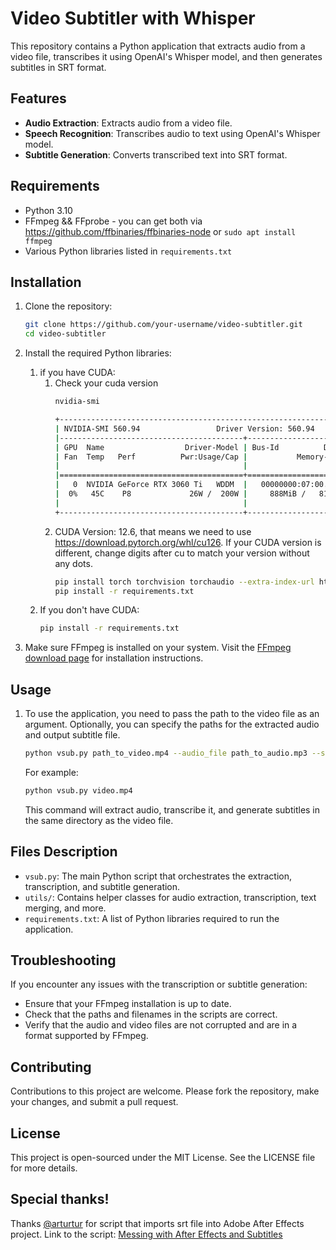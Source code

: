 # Video Subtitler with Whisper

This repository contains a Python application that extracts audio from a video file, transcribes it using OpenAI's Whisper model, and then generates subtitles in SRT format.

## Features

- **Audio Extraction**: Extracts audio from a video file.
- **Speech Recognition**: Transcribes audio to text using OpenAI's Whisper model.
- **Subtitle Generation**: Converts transcribed text into SRT format.

## Requirements

- Python 3.10
- FFmpeg && FFprobe - you can get both via https://github.com/ffbinaries/ffbinaries-node or `sudo apt install ffmpeg`
- Various Python libraries listed in `requirements.txt`

## Installation

1. Clone the repository:
   ```bash
   git clone https://github.com/your-username/video-subtitler.git
   cd video-subtitler
   ```

2. Install the required Python libraries:
   1. if you have CUDA:
      1. Check your cuda version
         ```bash
         nvidia-smi
         ```
         ```bash
         +-----------------------------------------------------------------------------------------+
         | NVIDIA-SMI 560.94                 Driver Version: 560.94         CUDA Version: 12.6     |
         |-----------------------------------------+------------------------+----------------------+
         | GPU  Name                  Driver-Model | Bus-Id          Disp.A | Volatile Uncorr. ECC |
         | Fan  Temp   Perf          Pwr:Usage/Cap |           Memory-Usage | GPU-Util  Compute M. |
         |                                         |                        |               MIG M. |
         |=========================================+========================+======================|
         |   0  NVIDIA GeForce RTX 3060 Ti   WDDM  |   00000000:07:00.0  On |                  N/A |
         |  0%   45C    P8             26W /  200W |     888MiB /   8192MiB |      2%      Default |
         |                                         |                        |                  N/A |
         +-----------------------------------------+------------------------+----------------------+
         ```
      2. CUDA Version: 12.6, that means we need to use https://download.pytorch.org/whl/cu126. If your CUDA version is different, change digits after cu to match your version without any dots.
         ```bash
         pip install torch torchvision torchaudio --extra-index-url https://download.pytorch.org/whl/cu126
         pip install -r requirements.txt
         ```
   2. If you don't have CUDA:
      ```bash
      pip install -r requirements.txt
      ```

3. Make sure FFmpeg is installed on your system. Visit the [FFmpeg download page](https://ffmpeg.org/download.html) for installation instructions.

## Usage

1. To use the application, you need to pass the path to the video file as an argument. Optionally, you can specify the paths for the extracted audio and output subtitle file.

   ```bash
   python vsub.py path_to_video.mp4 --audio_file path_to_audio.mp3 --subtitle_file path_to_subtitle.srt
   ```

   For example:

   ```bash
   python vsub.py video.mp4
   ```

   This command will extract audio, transcribe it, and generate subtitles in the same directory as the video file.

## Files Description

- `vsub.py`: The main Python script that orchestrates the extraction, transcription, and subtitle generation.
- `utils/`: Contains helper classes for audio extraction, transcription, text merging, and more.
- `requirements.txt`: A list of Python libraries required to run the application.

## Troubleshooting

If you encounter any issues with the transcription or subtitle generation:
- Ensure that your FFmpeg installation is up to date.
- Check that the paths and filenames in the scripts are correct.
- Verify that the audio and video files are not corrupted and are in a format supported by FFmpeg.

## Contributing

Contributions to this project are welcome. Please fork the repository, make your changes, and submit a pull request.

## License

This project is open-sourced under the MIT License. See the LICENSE file for more details.

## Special thanks!
Thanks [@arturtur](https://github.com/aturtur) for script that imports srt file into Adobe After Effects project.
Link to the script: [Messing with After Effects and Subtitles](https://aturtur.com/messing-with-after-effects-and-subtitles/)